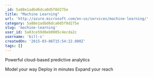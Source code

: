 ```yaml
---
_id: 5a88e1adbd6dca0d5f0d275e
title: "Machine Learning"
url: 'http://azure.microsoft.com/en-us/services/machine-learning/'
category: 5a88e1adbd6dca0d5f0d275e
slug: 'machine-learning'
user_id: 5a83ce59d6eb0005c4ecda2c
username: 'bill-s'
createdOn: '2015-03-06T15:54:22.000Z'
tags: []
---
```


Powerful cloud-based predictive analytics

Model your way
Deploy in minutes
Expand your reach
